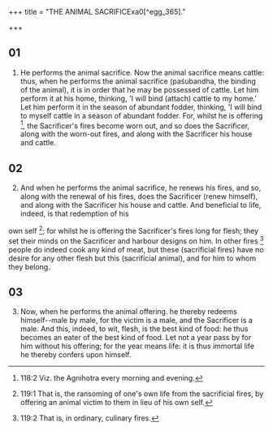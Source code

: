 +++
title = "THE ANIMAL SACRIFICExa0[^egg_365]."

+++


## 01
1. He performs the animal sacrifice. Now the animal sacrifice means cattle: thus, when he performs the animal sacrifice (paśubandha, the binding of the animal), it is in order that he may be possessed of cattle. Let him perform it at his home, thinking, 'I will bind (attach) cattle to my home.' Let him perform it in the season of abundant fodder, thinking, 'I will bind to myself cattle in a season of abundant fodder. For, whilst he is offering [^egg_366], the Sacrificer's fires become worn out, and so does the Sacrificer, along with the worn-out fires, and along with the Sacrificer his house and cattle.

[^egg_366]: 118:2 Viz. the Agnihotra every morning and evening.

## 02
2. And when he performs the animal sacrifice, he renews his fires, and so, along with the renewal of his fires, does the Sacrificer (renew himself), and along with the Sacrificer his house and cattle. And beneficial to life, indeed, is that redemption of his

own self [^egg_367]; for whilst he is offering the Sacrificer's fires long for flesh; they set their minds on the Sacrificer and harbour designs on him. In other fires [^egg_368] people do indeed cook any kind of meat, but these (sacrificial fires) have no desire for any other flesh but this (sacrificial animal), and for him to whom they belong.

[^egg_367]: 119:1 That is, the ransoming of one's own life from the sacrificial fires, by offering an animal victim to them in lieu of his own self.

[^egg_368]: 119:2 That is, in ordinary, culinary fires.

## 03
3. Now, when he performs the animal offering. he thereby redeems himself--male by male, for the victim is a male, and the Sacrificer is a male. And this, indeed, to wit, flesh, is the best kind of food: he thus becomes an eater of the best kind of food. Let not a year pass by for him without his offering; for the year means life: it is thus immortal life he thereby confers upon himself.

